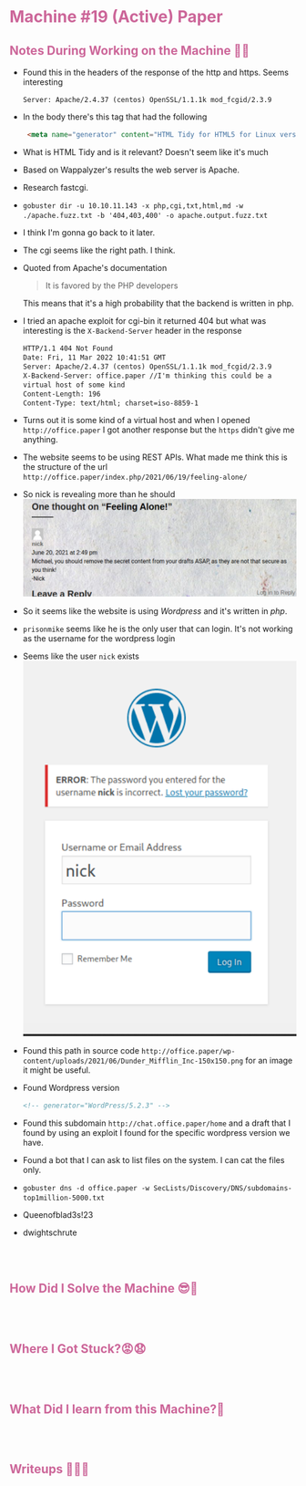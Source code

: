 # <span style="color:#CC6699">Machine #19 (Active) Paper</span>  


## <span style="color:#CC6699">Notes During Working on the Machine 🧐🤓   

* Found this in the headers of the response of the http and https. Seems interesting  
  ```
  Server: Apache/2.4.37 (centos) OpenSSL/1.1.1k mod_fcgid/2.3.9
  ```  
* In the body there's this tag that had the following  
  ```html
   <meta name="generator" content="HTML Tidy for HTML5 for Linux version 5.7.28">
  ```  
* What is HTML Tidy and is it relevant? Doesn't seem like it's much  

* Based on Wappalyzer's results the web server is Apache.

* Research fastcgi.
* `gobuster dir -u 10.10.11.143 -x php,cgi,txt,html,md -w ./apache.fuzz.txt -b '404,403,400' -o apache.output.fuzz.txt`
* I think I'm gonna go back to it later.
* The cgi seems like the right path. I think.
* Quoted from Apache's documentation 
  <blockquote>
  It is favored by the PHP developers
  </blockquote>  
  This means that it's a high probability that the backend is written in php.

* I tried an apache exploit for cgi-bin it returned 404 but what was interesting is the `X-Backend-Server` header in the response   
  ```
  HTTP/1.1 404 Not Found
  Date: Fri, 11 Mar 2022 10:41:51 GMT
  Server: Apache/2.4.37 (centos) OpenSSL/1.1.1k mod_fcgid/2.3.9
  X-Backend-Server: office.paper //I'm thinking this could be a virtual host of some kind
  Content-Length: 196
  Content-Type: text/html; charset=iso-8859-1
  ```  

* Turns out it is some kind of a virtual host and when I opened `http://office.paper` I got another response but the `https` didn't give me anything.
* The website seems to be using REST APIs. What made me think this is the structure of the url `http://office.paper/index.php/2021/06/19/feeling-alone/`  

* So nick is revealing more than he should  
  <img src="./nick.png">  

* So it seems like the website is using *Wordpress* and it's written in *php*.
* `prisonmike` seems like he is the only user that can login. It's not working as the username for the wordpress login
* Seems like the user `nick` exists  
  <img src="./nick_login.png">

* Found this path in source code `http://office.paper/wp-content/uploads/2021/06/Dunder_Mifflin_Inc-150x150.png` for an image it might be useful.  
* Found Wordpress version  
  ```html
  <!-- generator="WordPress/5.2.3" -->
  ```  
* Found this subdomain `http://chat.office.paper/home` and a draft that I found by using an exploit I found for the specific wordpress version we have.  
* Found a bot that I can ask to list files on the system. I can cat the files only.
* `gobuster dns -d office.paper -w SecLists/Discovery/DNS/subdomains-top1million-5000.txt`  

* Queenofblad3s!23

* dwightschrute

<br/><br/>



## <span style="color:#CC6699">How Did I Solve the Machine 😎🥳 


<br/><br/>



## <span style="color:#CC6699">Where I Got Stuck?😡😧  


<br/><br/>



## <span style="color:#CC6699">What Did I learn from this Machine?👀  


<br/><br/>



## <span style="color:#CC6699">Writeups ✍🏽📓   


<br/><br/>




<!-- @nested-tags:EXAMPLE/OF/NESTED/TAGS-->
